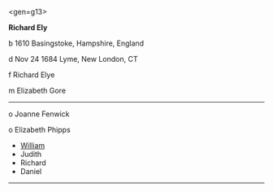 <gen=g13>

<b>Richard Ely</b>

b 1610 Basingstoke, Hampshire, England

d Nov 24 1684 Lyme, New London, CT

f Richard Elye

m Elizabeth Gore

<hr>

o Joanne Fenwick

o Elizabeth Phipps

- [William](../g12/william_ely.md)
- Judith
- Richard
- Daniel

<hr>